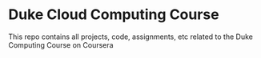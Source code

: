 # Duke Cloud Computing Course
This repo contains all projects, code, assignments, etc related to the Duke Computing Course on Coursera
